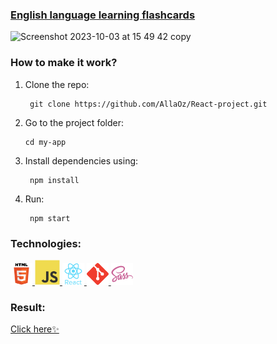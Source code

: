 [<h3>English language learning flashcards</h3>](https://allaoz.github.io/React-project/)

<img width="480" alt="Screenshot 2023-10-03 at 15 49 42 copy" src="https://github.com/AllaOz/React-project/assets/116717324/d2bf14ac-8e30-4228-9b5c-80d45ee1ce67">

<h3>How to make it work?</h3>

1.  Clone the repo:
        
         git clone https://github.com/AllaOz/React-project.git
2.  Go to the project folder:

        cd my-app
3.  Install dependencies using:

       ```
        npm install
       ```
4.  Run:
       ```
        npm start
       ```
<h3>Technologies:</h3>
<p align="left">
<a href="https://www.w3.org/html/" target="_blank"> <img src="my-app/html5.svg" alt="html5" width="35" height="35"/> </a>
<a href="https://developer.mozilla.org/en-US/docs/Web/JavaScript" target="_blank" > <img src="my-app/javascript.svg" alt="javascript" width="40" height="40"/> </a> 
<a href="https://reactjs.org/" target="_blank" > <img src="my-app/react.svg" alt="react" width="35" height="35"/> </a>
<a href="https://git-scm.com/" target="_blank"> <img src="my-app/git.svg" alt="git" width="35" height="35"/> </a>
<a href="https://sass-lang.com" target="_blank" > <img src="my-app/sass.svg" alt="sass" width="35" height="35"/> </a>
</p>

<h3>Result:</h3>
<a href= https://allaoz.github.io/React-project/>Click here✨</a>
